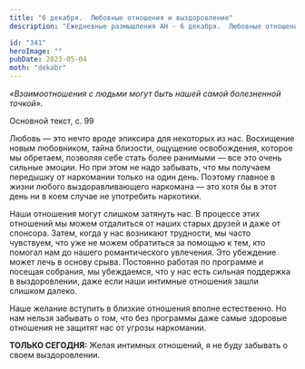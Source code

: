 ```yaml
---
title: "6 декабря.  Любовные отношения и выздоровление"
description: "Ежедневные размышления АН - 6 декабря.  Любовные отношения и выздоровление"

id: "341"
heroImage: ""
pubDate: 2023-05-04
moth: "dekabr"
---
```


_«Взаимоотношения с людьми могут быть нашей самой болезненной точкой»._

Основной текст, с. 99

Любовь — это нечто вроде эликсира для некоторых из нас. Восхищение новым
любовником, тайна близости, ощущение освобождения, которое мы обретаем,
позволяя себе стать более ранимыми — все это очень сильные эмоции. Но при этом
не надо забывать, что мы получаем передышку от наркомании только на один день.
Поэтому главное в жизни любого выздоравливающего наркомана — это хотя бы в
этот день ни в коем случае не употребить наркотики.

Наши отношения могут слишком затянуть нас. В процессе этих отношений мы можем
отдалиться от наших старых друзей и даже от спонсора. Затем, когда у нас
возникают трудности, мы часто чувствуем, что уже не можем обратиться за
помощью к тем, кто помогал нам до нашего романтического увлечения. Это
убеждение может лечь в основу срыва. Постоянно работая по программе и посещая
собрания, мы убеждаемся, что у нас есть сильная поддержка в выздоровлении,
даже если наши интимные отношения зашли слишком далеко.

Наше желание вступить в близкие отношения вполне естественно. Но нам нельзя
забывать о том, что без программы даже самые здоровые отношения не защитят нас
от угрозы наркомании.

**ТОЛЬКО СЕГОДНЯ:** Желая интимных отношений, я не буду забывать о своем
выздоровлении.
